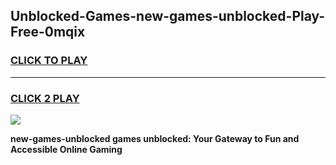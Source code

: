 
## Unblocked-Games-new-games-unblocked-Play-Free-0mqix
<h3>
<a href="https://premium76.site?title=new-games-unblocked&ref=18A">CLICK TO PLAY</a></h3>
<hr>

<h3>
<a href="https://premium76.site?title=new-games-unblocked&ref=18A">CLICK 2 PLAY</a>
  
</h3>

<a href="https://premium76.site?title=new-games-unblocked&ref=18A"><img src="https://clearcache.store/games.png"></a>


**new-games-unblocked games unblocked: Your Gateway to Fun and Accessible Online Gaming**
